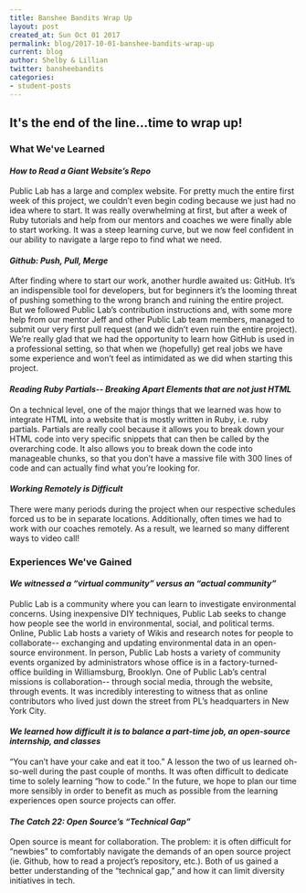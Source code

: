 ```yaml
---
title: Banshee Bandits Wrap Up
layout: post
created_at: Sun Oct 01 2017
permalink: blog/2017-10-01-banshee-bandits-wrap-up
current: blog
author: Shelby & Lillian
twitter: bansheebandits
categories:
- student-posts
---
```


## It's the end of the line...time to wrap up!

### What We've Learned

#### *How to Read a Giant Website’s Repo*

Public Lab has a large and complex website. For pretty much the entire first week of this project, we couldn’t even begin coding because we just had no idea where to start. It was really overwhelming at first, but after a week of Ruby tutorials and help from our mentors and coaches we were finally able to start working. It was a steep learning curve, but we now feel confident in our ability to navigate a large repo to find what we need.

#### *Github: Push, Pull, Merge*

After finding where to start our work, another hurdle awaited us: GitHub. It’s an indispensible tool for developers, but for beginners it’s the looming threat of pushing something to the wrong branch and ruining the entire project. But we followed Public Lab’s contribution instructions and, with some more help from our mentor Jeff and other Public Lab team members, managed to submit our very first pull request (and we didn’t even ruin the entire project). We’re really glad that we had the opportunity to learn how GitHub is used in a professional setting, so that when we (hopefully) get real jobs we have some experience and won’t feel as intimidated as we did when starting this project.

#### *Reading Ruby Partials-- Breaking Apart Elements that are not just HTML*

On a technical level, one of the major things that we learned was how to integrate HTML into a website that is mostly written in Ruby, i.e. ruby partials. Partials are really cool because it allows you to break down your HTML code into very specific snippets that can then be called by the overarching code. It also allows you to break down the code into manageable chunks, so that you don’t have a massive file with 300 lines of code and can actually find what you’re looking for.

#### *Working Remotely is Difficult*

There were many periods during the project when our respective schedules forced us to be in separate locations. Additionally, often times we had to work with our coaches remotely. As a result, we learned so many different ways to video call!


### Experiences We've Gained

#### *We witnessed a “virtual community” versus an “actual community”*

Public Lab is a community where you can learn to investigate environmental concerns. Using inexpensive DIY techniques, Public Lab seeks to change how people see the world in environmental, social, and political terms. Online, Public Lab hosts a variety of Wikis and research notes for people to collaborate-- exchanging and updating environmental data in an open-source environment. In person, Public Lab hosts a variety of community events organized by administrators whose office is in a factory-turned-office building in Williamsburg, Brooklyn. One of Public Lab’s central missions is collaboration-- through social media, through the website, through events. It was incredibly interesting to witness that as online contributors who lived just down the street from PL’s headquarters in New York City. 

#### *We learned how difficult it is to balance a part-time job, an open-source internship, and classes*

“You can’t have your cake and eat it too.” A lesson the two of us learned oh-so-well during the past couple of months. It was often difficult to dedicate time to solely learning “how to code.” In the future, we hope to plan our time more sensibly in order to benefit as much as possible from the learning experiences open source projects can offer.

#### *The Catch 22: Open Source’s “Technical Gap”*

Open source is meant for collaboration. The problem: it is often difficult for “newbies” to comfortably navigate the demands of an open source project (ie. Github, how to read a project’s repository, etc.). Both of us gained a better understanding of the “technical gap,” and how it can limit diversity initiatives in tech. 

